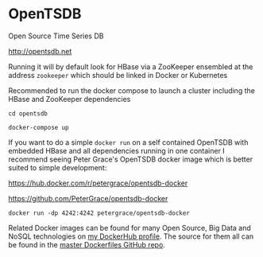 # OpenTSDB

Open Source Time Series DB

http://opentsdb.net

Running it will by default look for HBase via a ZooKeeper ensembled at the address ```zookeeper``` which should be linked in Docker or Kubernetes

Recommended to run the docker compose to launch a cluster including the HBase and ZooKeeper dependencies

```
cd opentsdb

docker-compose up
```

If you want to do a simple `docker run` on a self contained OpenTSDB with embedded HBase and all dependencies running in one container I recommend seeing Peter Grace's OpenTSDB docker image which is better suited to simple development:

https://hub.docker.com/r/petergrace/opentsdb-docker

https://github.com/PeterGrace/opentsdb-docker

```
docker run -dp 4242:4242 petergrace/opentsdb-docker
```

Related Docker images can be found for many Open Source, Big Data and NoSQL technologies on [my DockerHub profile](https://hub.docker.com/r/nholuongut).
The source for them all can be found in the [master Dockerfiles GitHub repo](https://github.com/nholuongut/Dockerfiles/).

